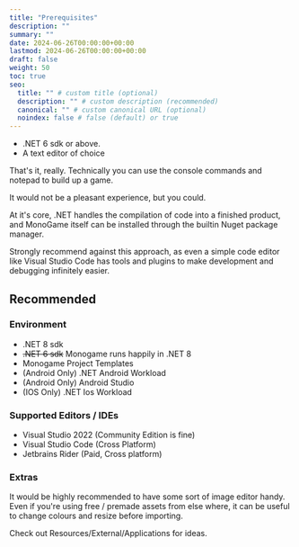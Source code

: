 ```yaml
---
title: "Prerequisites"
description: ""
summary: ""
date: 2024-06-26T00:00:00+00:00
lastmod: 2024-06-26T00:00:00+00:00
draft: false
weight: 50
toc: true
seo:
  title: "" # custom title (optional)
  description: "" # custom description (recommended)
  canonical: "" # custom canonical URL (optional)
  noindex: false # false (default) or true
---
```


- .NET 6 sdk or above.
- A text editor of choice

That's it, really. Technically you can use the console commands and notepad to build up a game.

It would not be a pleasant experience, but you could.

At it's core, .NET handles the compilation of code into a finished product, and MonoGame itself can be installed through
the builtin Nuget package manager. 

Strongly recommend against this approach, as even a simple code editor like Visual 
Studio Code has tools and plugins to make development and debugging infinitely easier.

## Recommended

### Environment

- .NET 8 sdk
- ~~.NET 6 sdk~~ Monogame runs happily in .NET 8
- Monogame Project Templates
- (Android Only) .NET Android Workload
- (Android Only) Android Studio
- (IOS Only) .NET Ios Workload

### Supported Editors / IDEs

- Visual Studio 2022 (Community Edition is fine)
- Visual Studio Code (Cross Platform)
- Jetbrains Rider (Paid, Cross platform)

### Extras

It would be highly recommended to have some sort of image editor handy. Even if you're using free / premade assets from 
else where, it can be useful to change colours and resize before importing.

Check out Resources/External/Applications for ideas.